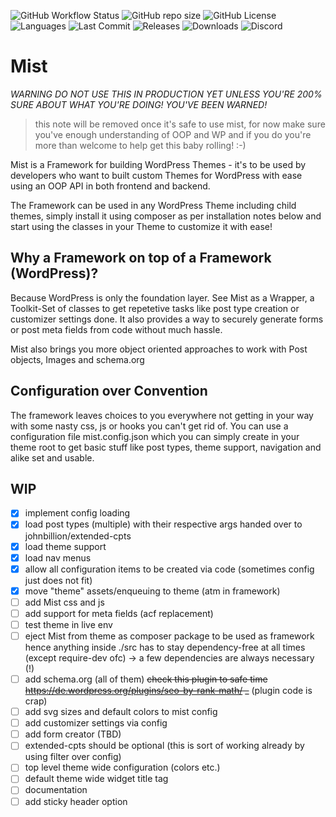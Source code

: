 ![GitHub Workflow Status](https://img.shields.io/github/workflow/status/sebot/mist/PHP%20Composer?style=for-the-badge) ![GitHub repo size](https://img.shields.io/github/repo-size/sebot/mist?style=for-the-badge) ![GitHub License](https://img.shields.io/github/license/sebot/mist?style=for-the-badge) ![Languages](https://img.shields.io/github/languages/count/sebot/mist?style=for-the-badge) ![Last Commit](https://img.shields.io/github/last-commit/sebot/mist?style=for-the-badge) ![Releases](https://img.shields.io/github/v/release/sebot/mist?include_prereleases&style=for-the-badge) ![Downloads](https://img.shields.io/github/downloads/sebot/mist/total?style=for-the-badge) ![Discord](https://img.shields.io/discord/517358401529839626?style=for-the-badge)

# Mist

*WARNING DO NOT USE THIS IN PRODUCTION YET UNLESS YOU'RE 200% SURE ABOUT WHAT YOU'RE DOING! YOU'VE BEEN WARNED!*
> this note will be removed once it's safe to use mist, for now make sure you've enough understanding of OOP and WP and if you do you're more than welcome to help get this baby rolling! :-)

Mist is a Framework for building WordPress Themes - it's to be used by developers
who want to built custom Themes for WordPress with ease using an OOP API in both
frontend and backend.

The Framework can be used in any WordPress Theme including child themes, simply install it using composer as per installation notes below and start using the classes in your Theme to customize it with ease!

## Why a Framework on top of a Framework (WordPress)?

Because WordPress is only the foundation layer. See Mist as a Wrapper, a Toolkit-Set of classes to get repetetive tasks like post type creation or customizer settings done. It also provides a way to securely generate forms or post meta fields from code without much hassle. 

Mist also brings you more object oriented approaches to work with Post objects, Images and schema.org

## Configuration over Convention

The framework leaves choices to you everywhere not getting in your way with some nasty css, js or hooks you can't get rid of. You can use a configuration file mist.config.json which you can simply create in your theme root to get basic stuff like post types, theme support, navigation and alike set and usable.

## WIP

- [x] implement config loading
- [x] load post types (multiple) with their respective args handed over to johnbillion/extended-cpts
- [x] load theme support
- [x] load nav menus
- [x] allow all configuration items to be created via code (sometimes config just does not fit)
- [x] move "theme" assets/enqueuing to theme (atm in framework)
- [ ] add Mist css and js
- [ ] add support for meta fields (acf replacement)
- [ ] test theme in live env
- [ ] eject Mist from theme as composer package to be used as framework hence anything inside ./src has to stay dependency-free at all times (except require-dev ofc) -> a few dependencies are always necessary (!)
- [ ] add schema.org (all of them) ~~check this plugin to safe time https://de.wordpress.org/plugins/seo-by-rank-math/ _~~ (plugin code is crap)
- [ ] add svg sizes and default colors to mist config
- [ ] add customizer settings via config
- [ ] add form creator (TBD)
- [ ] extended-cpts should be optional (this is sort of working already by using filter over config)
- [ ] top level theme wide configuration (colors etc.)
- [ ] default theme wide widget title tag
- [ ] documentation
- [ ] add sticky header option
